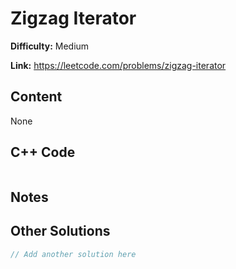 # Zigzag Iterator

**Difficulty:** Medium

**Link:** https://leetcode.com/problems/zigzag-iterator

## Content

None

## C++ Code

```cpp

```
## Notes

<!--
Add your notes here.

-->
## Other Solutions

```cpp
// Add another solution here
```
